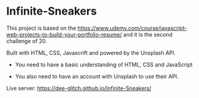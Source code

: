 # Infinite-Sneakers

This project is based on the https://www.udemy.com/course/javascript-web-projects-to-build-your-portfolio-resume/ and it is the second challenge of 20.

Built with HTML, CSS, Javascrift and powered by the Unsplash API.

* You need to have a basic understanding of HTML, CSS and JavaScript

* You also need to have an account with Unsplash to use their API.


Live server: https://dee-glitch.github.io/Infinite-Sneakers/

